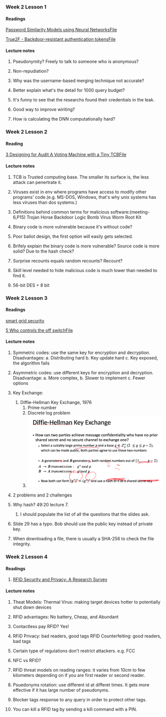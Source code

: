 ### Week 2 Lesson 1

#### Readings
[Password Similarity Models using Neural NetworksFile](Readings/week2_1_cropped.md)
	
[True2F - Backdoor-resistant authentication tokensFile](Readings/week2_2_cropped.md)


#### Lecture notes
1. Pseudonymity? Freely to talk to someone who is anonymous?

2. Non-repudiation?

3. Why was the username-based merging technique not accurate?

4. Better explain what's the detail for 1000 query budget?

5. It's funny to see that the researchs found their credentials in the leak.

6. Good way to improve wiriting?

7. How is calculating the DNN computationally hard?
### Week 2 Lesson 2

#### Reading
[3 Designing for Audit A Voting Machine with a Tiny TCBFile](Readings/week2_3_cropped.md)

#### Lecture notes
1. TCB is Trusted computing base. The smaller its surface is, the less attack can penertrate it.

2. Viruses exist in env where programs have access to modify other programs' code.(e.g. MS-DOS, Windows, that's why unix systems has less viruses than dos systems.) 

3. Definitions behind common terms for malicious software:(meeting-6,P15)
	Trojan Horse
	Backdoor
	Logic Bomb
	Virus
	Worm
	Root Kit

4. Binary code is more vulnerable because it's without code?

5. Poor ballot design, the first option will easily gets selected.  

6. Brifely explain the binary code is more vulnerable? Source code is more solid? Due to the hash check?

7. Surprise recounts equals random recounts? Recount?

8. Skill level needed to hide malicious code is much lower than needed to find it.

9. 56-bit DES + 8 bit

### Week 2 Lesson 3

#### Readings
[smart grid security](Readings/week2_4_cropped.md)

[5 Who controls the off switchFile](Readings/week2_5_cropped.md)

#### Lecture notes

1. Symmetric codes: use the same key for encryption and decryption.
	Disadvantages:
		a. Distributing hard
		b. Key update hard
		c. Key exposed, the algorithm fails

2. Asymmetric codes: use different keys for encryption and decryption. 
	Disadvantage:
	a. More complex,
	b. Slower to implement
	c. Fewer options

3. Key Exchange:
	1. Diffie-Hellman Key Exchange, 1976
		1. Prime number
		2. Discrete log problem
		3. ![](images/DH.png)
4. 2 problems and 2 challenges

5. Why hash? 49:20 lecture 7.
	1. I should populate the list of all the questions that the slides ask.

6. Slide 29 has a typo. Bob should use the public key instead of private key.

7. When downloading a file, there is usually a SHA-256 to check the file integrity.

### Week 2 Lesson 4

#### Readings
1. [RFID Security and Privacy: A Research Survey](Readings/week2_8.pdf)

#### Lecture notes
1. Theat Models:
	Thermal Virus: making target devices hotter to potentially shut down devices

2. RFID advantages: No battery, Cheap, and Abundant

3. Contactless pay RFID? Yes!

4. RFID Privacy: bad readers, good tags
	RFID Counterfeiting: good readers, bad tags

5. Certain type of regulations don't restrict attackers. e.g. FCC

6. NFC vs RFID?

7. RFID threat models on reading ranges: it varies from 10cm to few kilometers depending on if you are first reader or second reader. 

8. Psuedonyms rotation: use different id at differet times. It gets more effective if it has large number of pseudonyms.

9. Blocker tags response to any query in order to protect other tags.

10. You can kill a RFID tag by sending a kill command with a PIN.
